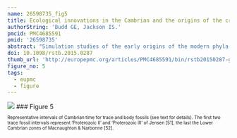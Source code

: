 ```yaml
---
name: 26598735_fig5
title: Ecological innovations in the Cambrian and the origins of the crown group phyla.
authorString: 'Budd GE, Jackson IS.'
pmcid: PMC4685591
pmid: '26598735'
abstract: "Simulation studies of the early origins of the modern phyla in the fossil record, and the rapid diversification that led to them, show that these are inevitable outcomes of rapid and long-lasting radiations. Recent advances in Cambrian stratigraphy have revealed a more precise picture of the early bilaterian radiation taking place during the earliest Terreneuvian Series, although several ambiguities remain. The early period is dominated by various tubes and a moderately diverse trace fossil record, with the classical 'Tommotian' small shelly biota beginning to appear some millions of years after the base of the Cambrian at ca 541 Ma. The body fossil record of the earliest period contains a few representatives of known groups, but most of the record is of uncertain affinity. Early trace fossils can be assigned to ecdysozoans, but deuterostome and even spiralian trace and body fossils are less clearly represented. One way of explaining the relative lack of clear spiralian fossils until about 536 Ma is to assign the various lowest Cambrian tubes to various stem-group lophotrochozoans, with the implication that the groundplan of the lophotrochozoans included a U-shaped gut and a sessile habit. The implication of this view would be that the vagrant lifestyle of annelids, nemerteans and molluscs would be independently derived from such a sessile ancestor, with potentially important implications for the homology of their sensory and nervous systems."
doi: 10.1098/rstb.2015.0287
thumb_url: 'http://europepmc.org/articles/PMC4685591/bin/rstb20150287-g5.gif'
figure_no: 5
tags:
  - eupmc
  - figure
---
```

<img src='http://europepmc.org/articles/PMC4685591/bin/rstb20150287-g5.jpg' style='max-height: 300px'>
### Figure 5
<p style='font-size: 10px;'>Representative intervals of Cambrian time for trace and body fossils (see text for details). The first two trace fossil intervals represent ‘Proterozoic II’ and ‘Proterozoic III’ of Jensen [<xref rid="RSTB20150287C51" ref-type="bibr">51</xref>], the last the Lower Cambrian zones of Macnaughton &amp; Narbonne [<xref rid="RSTB20150287C52" ref-type="bibr">52</xref>].</p>